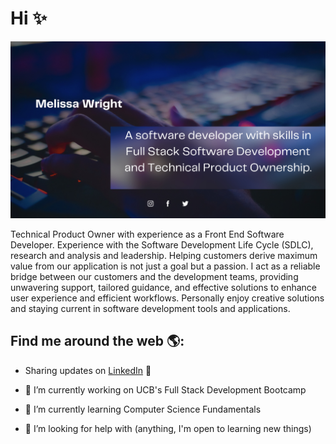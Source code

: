 # Hi ✨

![Banner](https://github.com/Mwrightvet/Mwrightvet/blob/main/Githureadme.png?raw=true)

Technical Product Owner with experience as a Front End Software Developer. Experience with the Software Development Life Cycle (SDLC), research and analysis and leadership. Helping customers derive maximum value from our application is not just a goal but a passion. I act as a reliable bridge between our customers and the development teams, providing unwavering support, tailored guidance, and effective solutions to enhance user experience and efficient workflows. Personally enjoy creative solutions and staying current in software development tools and applications.

## Find me around the web 🌎:

- Sharing updates on [LinkedIn](https://www.linkedin.com/in/melissa-wright-mba/) 💼

- 🔭 I’m currently working on UCB's Full Stack Development Bootcamp
- 🌱 I’m currently learning Computer Science Fundamentals
- 🤔 I’m looking for help with (anything, I'm open to learning new things)

<!--
**Mwrightvet/Mwrightvet** is a ✨ _special_ ✨ repository because its `README.md` (this file) appears on your GitHub profile.

Here are some ideas to get you started:

- 🔭 I’m currently working on ...
- 🌱 I’m currently learning ...
- 👯 I’m looking to collaborate on ...
- 🤔 I’m looking for help with ...
- 💬 Ask me about ...
- 📫 How to reach me: ...
- 😄 Pronouns: ...
- ⚡ Fun fact: ...
-->
